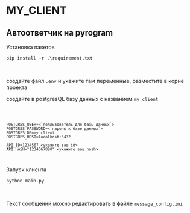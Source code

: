 # MY_CLIENT
<h2>Автоответчик на pyrogram</h2>

Установка пакетов <pre>`pip install -r .\requirement.txt`</pre> <br/>

создайте файл `.env` и укажите там переменные, разместите в корне проекта <br/>

создайте в postgresQL базу данных с названием `my_client` <br/>

<code>

    POSTGRES_USER=<`полльзователь для базы данных`>
    POSTGRES_PASSWORD=<`пароль к базе данных`>
    POSTGRES_DB=my_client
    POSTGRES_HOST=localhost:5432
    
    API_ID=1234567 <укажите ваш id>
    API_HASH="1234567890" <укажите ваш hash>

</code>

Запуск клиента <pre>`python main.py`</pre> <br/>

Текст сообщений можно редактировать в файле `message_config.ini`
